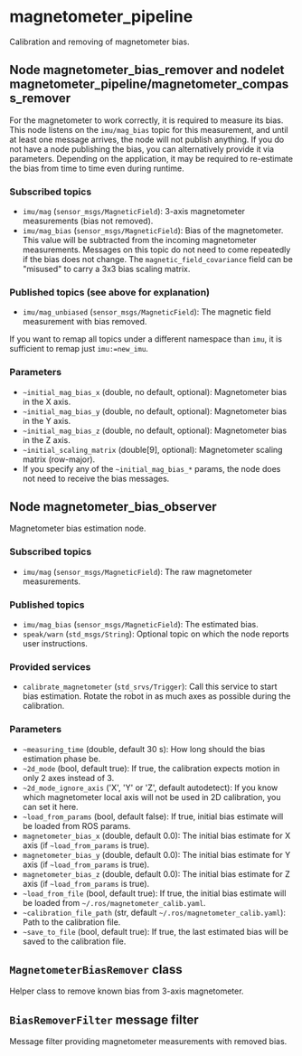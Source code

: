 <!-- SPDX-License-Identifier: BSD-3-Clause -->
<!-- SPDX-FileCopyrightText: Czech Technical University in Prague -->

# magnetometer\_pipeline

Calibration and removing of magnetometer bias.

## Node magnetometer\_bias\_remover and nodelet magnetometer\_pipeline/magnetometer\_compass\_remover

For the magnetometer to work correctly, it is required to measure its bias. This node listens on the `imu/mag_bias`
topic for this measurement, and until at least one message arrives, the node will not publish anything. If you do not
have a node publishing the bias, you can alternatively provide it via parameters. Depending on the application, it
may be required to re-estimate the bias from time to time even during runtime.

### Subscribed topics
- `imu/mag` (`sensor_msgs/MagneticField`): 3-axis magnetometer measurements (bias not removed).
- `imu/mag_bias` (`sensor_msgs/MagneticField`): Bias of the magnetometer. This value will be subtracted from the
    incoming magnetometer measurements. Messages on this topic do not need to come repeatedly if the bias does not
    change. The `magnetic_field_covariance` field can be "misused" to carry a 3x3 bias scaling matrix.

### Published topics (see above for explanation)
- `imu/mag_unbiased` (`sensor_msgs/MagneticField`): The magnetic field measurement with bias removed.

If you want to remap all topics under a different namespace than `imu`, it is sufficient to remap just `imu:=new_imu`.

### Parameters
- `~initial_mag_bias_x` (double, no default, optional): Magnetometer bias in the X axis.
- `~initial_mag_bias_y` (double, no default, optional): Magnetometer bias in the Y axis.
- `~initial_mag_bias_z` (double, no default, optional): Magnetometer bias in the Z axis.
- `~initial_scaling_matrix` (double\[9\], optional): Magnetometer scaling matrix (row-major).
- If you specify any of the `~initial_mag_bias_*` params, the node does not need to receive the bias messages.

## Node magnetometer\_bias\_observer

Magnetometer bias estimation node.

### Subscribed topics

- `imu/mag` (`sensor_msgs/MagneticField`): The raw magnetometer measurements.

### Published topics

- `imu/mag_bias` (`sensor_msgs/MagneticField`): The estimated bias.
- `speak/warn` (`std_msgs/String`): Optional topic on which the node reports user instructions.

### Provided services

- `calibrate_magnetometer` (`std_srvs/Trigger`): Call this service to start bias estimation. Rotate the robot in as much
    axes as possible during the calibration.

### Parameters

- `~measuring_time` (double, default 30 s): How long should the bias estimation phase be.
- `~2d_mode` (bool, default true): If true, the calibration expects motion in only 2 axes instead of 3.
- `~2d_mode_ignore_axis` ('X', 'Y' or 'Z', default autodetect): If you know which magnetometer local axis will not be
    used in 2D calibration, you can set it here.
- `~load_from_params` (bool, default false): If true, initial bias estimate will be loaded from ROS params.
- `magnetometer_bias_x` (double, default 0.0): The initial bias estimate for X axis (if `~load_from_params` is true).
- `magnetometer_bias_y` (double, default 0.0): The initial bias estimate for Y axis (if `~load_from_params` is true).
- `magnetometer_bias_z` (double, default 0.0): The initial bias estimate for Z axis (if `~load_from_params` is true).
- `~load_from_file` (bool, default true): If true, the initial bias estimate will be loaded from
    `~/.ros/magnetometer_calib.yaml`.
- `~calibration_file_path` (str, default `~/.ros/magnetometer_calib.yaml`): Path to the calibration file.
- `~save_to_file` (bool, default true): If true, the last estimated bias will be saved to the calibration file.

## `MagnetometerBiasRemover` class

Helper class to remove known bias from 3-axis magnetometer.

## `BiasRemoverFilter` message filter

Message filter providing magnetometer measurements with removed bias.